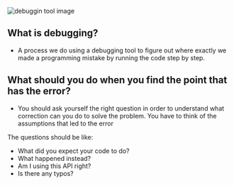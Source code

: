 ![debuggin tool image](https://www.edureka.co/blog/wp-content/uploads/2019/08/hero-snapshot-debugger-300x165.png)

## What is debugging?
-	A process we do using a debugging tool to figure out where exactly we made a programming mistake by running the code step by step.

## What should you do when you find the point that has the error?
-	You should ask yourself the right question in order to understand what correction can you do to solve the problem. You have to think of the assumptions that led to the error


The questions should be like: 
-	What did you expect your code to do?
-	What happened instead?
-	Am I using this API right?
-	Is there any typos?



